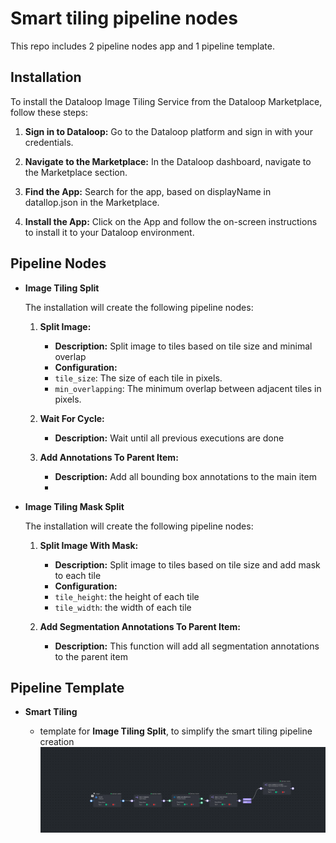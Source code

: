 # Smart tiling pipeline nodes

This repo includes 2 pipeline nodes app and 1 pipeline template.

## Installation

To install the Dataloop Image Tiling Service from the Dataloop Marketplace, follow these steps:

1. **Sign in to Dataloop:**
   Go to the Dataloop platform and sign in with your credentials.

2. **Navigate to the Marketplace:**
   In the Dataloop dashboard, navigate to the Marketplace section.

3. **Find the App:**
   Search for the app, based on displayName in datallop.json in the Marketplace.

4. **Install the App:**
   Click on the App and follow the on-screen instructions to install it to your Dataloop environment.

## Pipeline Nodes

- **Image Tiling Split**

  The installation will create the following pipeline nodes:

  1.  **Split Image:**

      - **Description:** Split image to tiles based on tile size and minimal overlap
      - **Configuration:**
      - `tile_size`: The size of each tile in pixels.
      - `min_overlapping`: The minimum overlap between adjacent tiles in pixels.

  2.  **Wait For Cycle:**

      - **Description:** Wait until all previous executions are done

  3.  **Add Annotations To Parent Item:**

      - **Description:** Add all bounding box annotations to the main item
      -

- **Image Tiling Mask Split**

  The installation will create the following pipeline nodes:

  1.  **Split Image With Mask:**

      - **Description:** Split image to tiles based on tile size and add mask to each tile
      - **Configuration:**
      - `tile_height`: the height of each tile
      - `tile_width`: the width of each tile

  2.  **Add Segmentation Annotations To Parent Item:**

      - **Description:** This function will add all segmentation annotations to the parent item

## Pipeline Template

- **Smart Tiling**

  - template for **Image Tiling Split**, to simplify the smart tiling pipeline creation
    <img src = "assets/smart_tiling.png">
